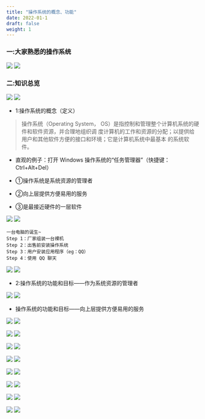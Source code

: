 ```yaml
---
title: "操作系统的概念、功能"
date: 2022-01-1
draft: false
weight: 1
---
```



### 一:大家熟悉的操作系统

![](../.././img/微信截图_20220201144613.png)
![](../../../img/微信截图_20220201144613.png)


### 二:知识总览


![](../.././img/微信截图_20220201152214.png)
![](../../../img/微信截图_20220201152214.png)


+ 1:操作系统的概念（定义）

> 操作系统（Operating System， OS）是指控制和管理整个计算机系统的硬件和软件资源，并合理地组织调
  度计算机的工作和资源的分配；以提供给用户和其他软件方便的接口和环境；它是计算机系统中最基本
  的系统软件。
  
  
+ 直观的例子：打开 Windows 操作系统的“任务管理器”（快捷键：Ctrl+Alt+Del）

+ ①操作系统是系统资源的管理者

+ ②向上层提供方便易用的服务

+ ③是最接近硬件的一层软件

![](../.././img/微信截图_20220201152918.png)
![](../../../img/微信截图_20220201152918.png)


```
一台电脑的诞生~
Step 1：厂家组装一台裸机
Step 2：出售前安装操作系统
Step 3：用户安装应用程序（eg：QQ）
Step 4：使用 QQ 聊天
```

![](../.././img/微信截图_20220201152615.png)
![](../../../img/微信截图_20220201152615.png)


+ 2:操作系统的功能和目标——作为系统资源的管理者

![](../.././img/微信截图_20220201153109.png)
![](../../../img/微信截图_20220201153109.png)


+ 操作系统的功能和目标——向上层提供方便易用的服务

![](../.././img/微信截图_20220201153444.png)
![](../../../img/微信截图_20220201153444.png)



![](../.././img/微信截图_20220201153641.png)
![](../../../img/微信截图_20220201153641.png)

![](../.././img/微信截图_20220201153756.png)
![](../../../img/微信截图_20220201153756.png)

![](../.././img/微信截图_20220201153900.png)
![](../../../img/微信截图_20220201153900.png)



![](../.././img/微信截图_20220201154000.png)
![](../../../img/微信截图_20220201154000.png)


![](../.././img/微信截图_20220201154123.png)
![](../../../img/微信截图_20220201154123.png)

![](../.././img/微信截图_20220201154212.png)
![](../../../img/微信截图_20220201154212.png)


![](../.././img/微信截图_20220201154229.png)
![](../../../img/微信截图_20220201154229.png)

